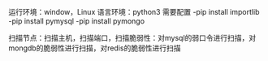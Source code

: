 运行环境：window，Linux
语言环境：python3
需要配置
-pip install importlib
-pip install pymysql
-pip install pymongo

扫描节点：扫描主机，扫描端口，扫描脆弱性：对mysql的弱口令进行扫描，对mongdb的脆弱性进行扫描，对redis的脆弱性进行扫描

